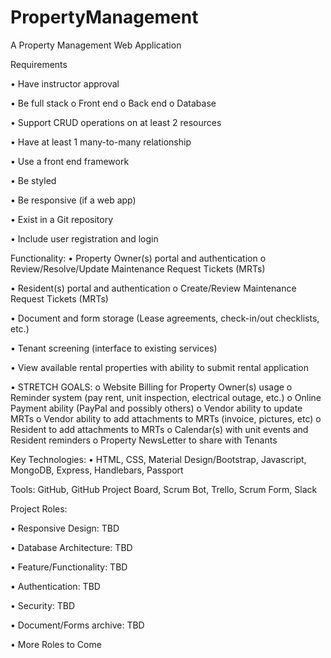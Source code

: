 # PropertyManagement
A Property Management Web Application

Requirements

• Have instructor approval

• Be full stack
    o Front end
    o Back end
    o Database

• Support CRUD operations on at least 2 resources

• Have at least 1 many-to-many relationship

• Use a front end framework

• Be styled

• Be responsive (if a web app)

• Exist in a Git repository

• Include user registration and login

Functionality:
  •	Property Owner(s) portal and authentication
    o	Review/Resolve/Update Maintenance Request Tickets (MRTs)
    
  •	Resident(s) portal and authentication
    o	Create/Review Maintenance Request Tickets (MRTs)
    
  •	Document and form storage (Lease agreements, check-in/out checklists, etc.)
  
  •	Tenant screening (interface to existing services)
  
  •	View available rental properties with ability to submit rental application
  
  •	STRETCH GOALS:
    o	Website Billing for Property Owner(s) usage
    o	Reminder system (pay rent, unit inspection, electrical outage, etc.)
    o	Online Payment ability (PayPal and possibly others)
    o	Vendor ability to update MRTs
    o	Vendor ability to add attachments to MRTs (invoice, pictures, etc)
    o	Resident to add attachments to MRTs
    o	Calendar(s) with unit events and Resident reminders
    o	Property NewsLetter to share with Tenants

Key Technologies:
  •	HTML, CSS, Material Design/Bootstrap, Javascript, MongoDB,
  Express, Handlebars, Passport
  
  Tools:
  GitHub, GitHub Project Board, Scrum Bot, Trello, Scrum Form, Slack
  
  Project Roles:
  
  •	Responsive Design: TBD
  
  •	Database Architecture: TBD
  
  •	Feature/Functionality: TBD
  
  •	Authentication: TBD
  
  •	Security: TBD
  
  •	Document/Forms archive: TBD
  
  •	More Roles to Come
